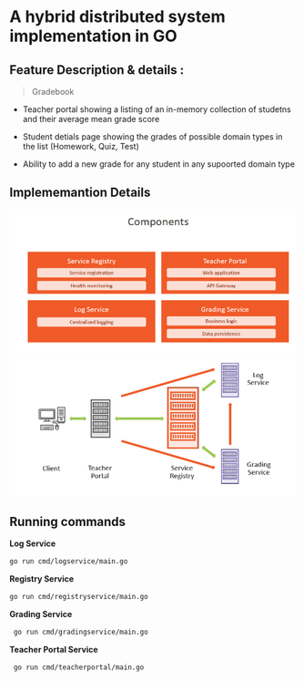 
# A hybrid distributed system implementation in GO



## Feature Description & details : 
> Gradebook
- Teacher portal showing a listing of an in-memory collection of studetns and their average mean grade score

- Student detials page showing the grades of possible domain types in the list (Homework, Quiz, Test)
- Ability to add a new grade for any student in any supoorted domain type 

## Implememantion Details


![Services](./imgs/components.png?raw=true "Services")
![Services Architecture](./imgs/architecture.png?raw=true "Services Architecture")



## Running commands

**Log Service**	
```bash
go run cmd/logservice/main.go 
```
**Registry Service**	
```bash
go run cmd/registryservice/main.go
```

**Grading Service**	
```bash
 go run cmd/gradingservice/main.go
```

**Teacher Portal Service**	
```bash
 go run cmd/teacherportal/main.go 
```


